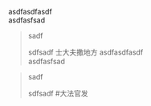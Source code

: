 asdfasdfasdf  
asdfasfsad

  > sadf
  > 
> sdfsadf
士大夫撒地方
asdfasdfasdf  
asdfasfsad

  > sadf
  > 
> sdfsadf
#大法官发
